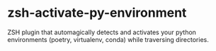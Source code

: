 # zsh-activate-py-environment
ZSH plugin that automagically detects and activates your python environments (poetry, virtualenv, conda) while traversing directories.
